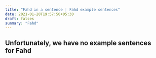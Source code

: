```yaml
---
title: "Fahd in a sentence | Fahd example sentences"
date: 2021-01-20T19:57:50+05:30
draft: falses
summary: "Fahd"
---
```

## Unfortunately, we have no example sentences for Fahd                 

